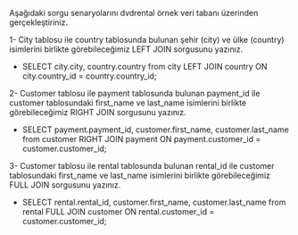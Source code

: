 Aşağıdaki sorgu senaryolarını dvdrental örnek veri tabanı üzerinden gerçekleştiriniz.

1- City tablosu ile country tablosunda bulunan şehir (city) ve ülke (country) isimlerini birlikte görebileceğimiz LEFT JOIN sorgusunu yazınız.

* SELECT city.city, country.country from city LEFT JOIN country ON city.country_id = country.country_id;

2- Customer tablosu ile payment tablosunda bulunan payment_id ile customer tablosundaki first_name ve last_name isimlerini birlikte görebileceğimiz RIGHT JOIN sorgusunu yazınız.

* SELECT payment.payment_id, customer.first_name, customer.last_name from customer RIGHT JOIN payment ON payment.customer_id = customer.customer_id;

3- Customer tablosu ile rental tablosunda bulunan rental_id ile customer tablosundaki first_name ve last_name isimlerini birlikte görebileceğimiz FULL JOIN sorgusunu yazınız.

* SELECT rental.rental_id, customer.first_name, customer.last_name from rental FULL JOIN customer ON rental.customer_id = customer.customer_id;
